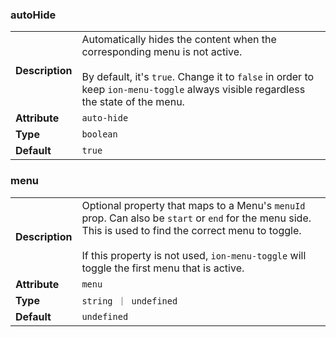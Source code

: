 

### autoHide 

| | |
| --- | --- |
| **Description** | Automatically hides the content when the corresponding menu is not active.<br /><br />By default, it's `true`. Change it to `false` in order to keep `ion-menu-toggle` always visible regardless the state of the menu. |
| **Attribute** | `auto-hide` |
| **Type** | `boolean` |
| **Default** | `true` |



### menu 

| | |
| --- | --- |
| **Description** | Optional property that maps to a Menu's `menuId` prop. Can also be `start` or `end` for the menu side. This is used to find the correct menu to toggle.<br /><br />If this property is not used, `ion-menu-toggle` will toggle the first menu that is active. |
| **Attribute** | `menu` |
| **Type** | `string ｜ undefined` |
| **Default** | `undefined` |

